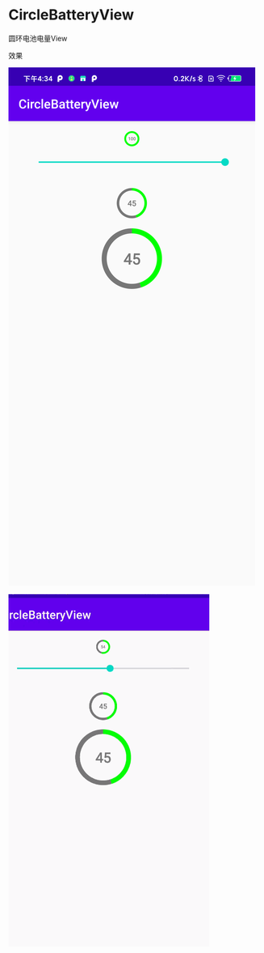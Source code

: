 # CircleBatteryView

圆环电池电量View

效果

![image](https://github.com/a1266143/CircleBatteryView/raw/master/image/device-2020-05-21-163448.png)

![image](https://github.com/a1266143/CircleBatteryView/blob/master/image/example.gif)